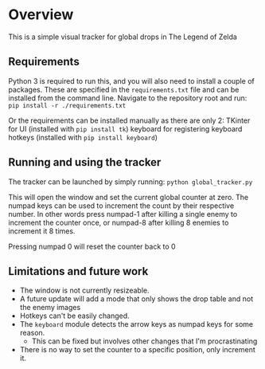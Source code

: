 # Overview
This is a simple visual tracker for global drops in The Legend of Zelda

## Requirements
Python 3 is required to run this, and you will also need to install a couple of packages. These are specified in the `requirements.txt` file and can be installed from the command line. Navigate to the repository root and run:
    `pip install -r ./requirements.txt`

Or the requirements can be installed manually as there are only 2:
    TKinter for UI (installed with `pip install tk`)
    keyboard for registering keyboard hotkeys (installed with `pip install keyboard`)

## Running and using the tracker
The tracker can be launched by simply running:
    `python global_tracker.py`

This will open the window and set the current global counter at zero. The numpad keys can be used to increment the count by their respective number. In other words press numpad-1 after killing a single enemy to increment the counter once, or numpad-8 after killing 8 enemies to increment it 8 times.

Pressing numpad 0 will reset the counter back to 0

## Limitations and future work
* The window is not currently resizeable.
* A future update will add a mode that only shows the drop table and not the enemy images
* Hotkeys can't be easily changed.
* The `keyboard` module detects the arrow keys as numpad keys for some reason. 
    * This can be fixed but involves other changes that I'm procrastinating
* There is no way to set the counter to a specific position, only increment it.